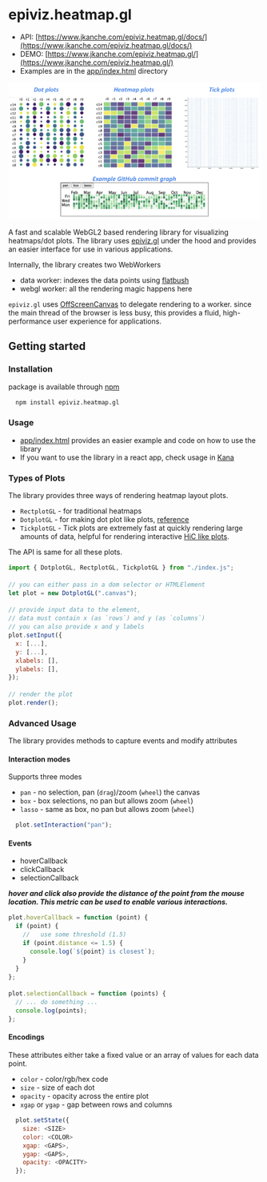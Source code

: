 # epiviz.heatmap.gl

- API: [https://www.jkanche.com/epiviz.heatmap.gl/docs/](https://www.jkanche.com/epiviz.heatmap.gl/docs/)
- DEMO: [https://www.jkanche.com/epiviz.heatmap.gl/](https://www.jkanche.com/epiviz.heatmap.gl/)
- Examples are in the [app/index.html](./app/index.html) directory

![Demo](./assets/epiviz.heatmap.gl.png)

A fast and scalable WebGL2 based rendering library for visualizing heatmaps/dot plots. The library uses [epiviz.gl](https://github.com/epiviz/epiviz.gl) under the hood and provides an easier interface for use in various applications.

Internally, the library creates two WebWorkers

- data worker: indexes the data points using [flatbush](https://github.com/mourner/flatbush)
- webgl worker: all the rendering magic happens here

`epiviz.gl` uses [OffScreenCanvas](https://developer.mozilla.org/en-US/docs/Web/API/OffscreenCanvas) to delegate rendering to a worker. since the main thread of the browser is less busy, this provides a fluid, high-performance user experience for applications.

## Getting started

### Installation

package is available through [npm](https://www.npmjs.com/package/epiviz.heatmap.gl)

```sh
  npm install epiviz.heatmap.gl
```

### Usage

- [app/index.html](./app/index.html) provides an easier example and code on how to use the library
- If you want to use the library in a react app, check usage in [Kana](ww.github.com/jkanche/kana)


### Types of Plots

The library provides three ways of rendering heatmap layout plots.
- `RectplotGL` - for traditional heatmaps
- `DotplotGL` - for making dot plot like plots, [reference](https://divingintogeneticsandgenomics.rbind.io/post/clustered-dotplot-for-single-cell-rnaseq/)
- `TickplotGL` - Tick plots are extremely fast at quickly rendering large amounts of data, helpful for rendering interactive [HiC like plots](https://www.bioinformatics.babraham.ac.uk/projects/seqmonk/Help/3%20Visualisation/3.2%20Figures%20and%20Graphs/3.2.12%20The%20HiC%20Heatmap%20Plot.html#:~:text=The%20HiC%20heatmap%20plot%20is,DataStore%20is%20a%20HiC%20dataset.).

The API is same for all these plots.

```js
import { DotplotGL, RectplotGL, TickplotGL } from "./index.js";

// you can either pass in a dom selector or HTMLElement
let plot = new DotplotGL(".canvas");

// provide input data to the element, 
// data must contain x (as `rows`) and y (as `columns`)
// you can also provide x and y labels
plot.setInput({
  x: [...],
  y: [...],
  xlabels: [],
  ylabels: [],
});

// render the plot
plot.render();
```

### Advanced Usage

The library provides methods to capture events and modify attributes

#### Interaction modes

Supports three modes

- `pan` - no selection, pan (`drag`)/zoom (`wheel`) the canvas
- `box` - box selections, no pan but allows zoom (`wheel`)
- `lasso` - same as box, no pan but allows zoom (`wheel`)

```js
  plot.setInteraction("pan");
```

#### Events

- hoverCallback
- clickCallback
- selectionCallback

**_hover and click also provide the distance of the point from the mouse location. This metric can be used to enable various interactions._**

```js
plot.hoverCallback = function (point) {
  if (point) {
    //   use some threshold (1.5)
    if (point.distance <= 1.5) {
      console.log(`${point} is closest`);
    }
  }
};

plot.selectionCallback = function (points) {
  // ... do something ...
  console.log(points);
};
```

#### Encodings

These attributes either take a fixed value or an array of values for each data point.

- `color` - color/rgb/hex code
- `size` - size of each dot
- `opacity` - opacity across the entire plot
- `xgap` or `ygap` - gap between rows and columns

```js
  plot.setState({
    size: <SIZE>
    color: <COLOR>
    xgap: <GAPS>,
    ygap: <GAPS>,
    opacity: <OPACITY>
  });
```
